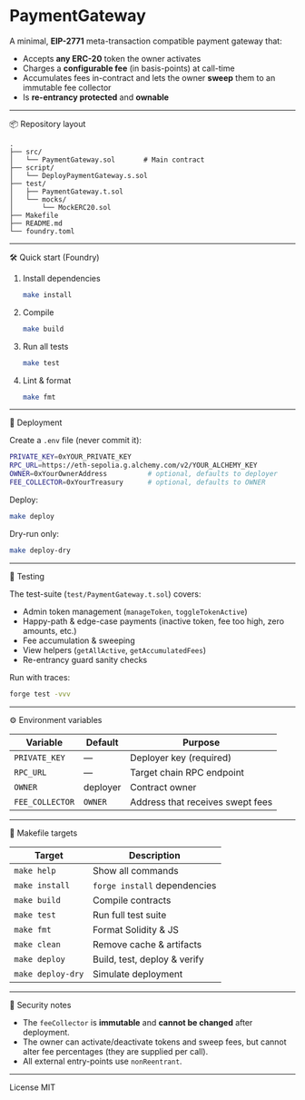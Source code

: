 # PaymentGateway

A minimal, **EIP-2771** meta-transaction compatible payment gateway that:

- Accepts **any ERC-20** token the owner activates
- Charges a **configurable fee** (in basis-points) at call-time
- Accumulates fees in-contract and lets the owner **sweep** them to an immutable fee collector
- Is **re-entrancy protected** and **ownable**

---

📦 Repository layout

```
.
├── src/
│   └── PaymentGateway.sol       # Main contract
├── script/
│   └── DeployPaymentGateway.s.sol
├── test/
│   ├── PaymentGateway.t.sol
│   └── mocks/
│       └── MockERC20.sol
├── Makefile
├── README.md
└── foundry.toml
```

---

🛠️ Quick start (Foundry)

1. Install dependencies

   ```bash
   make install
   ```

2. Compile

   ```bash
   make build
   ```

3. Run all tests

   ```bash
   make test
   ```

4. Lint & format
   ```bash
   make fmt
   ```

---

🚀 Deployment

Create a `.env` file (never commit it):

```bash
PRIVATE_KEY=0xYOUR_PRIVATE_KEY
RPC_URL=https://eth-sepolia.g.alchemy.com/v2/YOUR_ALCHEMY_KEY
OWNER=0xYourOwnerAddress          # optional, defaults to deployer
FEE_COLLECTOR=0xYourTreasury      # optional, defaults to OWNER
```

Deploy:

```bash
make deploy
```

Dry-run only:

```bash
make deploy-dry
```

---

🧪 Testing

The test-suite (`test/PaymentGateway.t.sol`) covers:

- Admin token management (`manageToken`, `toggleTokenActive`)
- Happy-path & edge-case payments (inactive token, fee too high, zero amounts, etc.)
- Fee accumulation & sweeping
- View helpers (`getAllActive`, `getAccumulatedFees`)
- Re-entrancy guard sanity checks

Run with traces:

```bash
forge test -vvv
```

---

⚙️ Environment variables

| Variable        | Default  | Purpose                          |
| --------------- | -------- | -------------------------------- |
| `PRIVATE_KEY`   | —        | Deployer key (required)          |
| `RPC_URL`       | —        | Target chain RPC endpoint        |
| `OWNER`         | deployer | Contract owner                   |
| `FEE_COLLECTOR` | `OWNER`  | Address that receives swept fees |

---

📜 Makefile targets

| Target            | Description                  |
| ----------------- | ---------------------------- |
| `make help`       | Show all commands            |
| `make install`    | `forge install` dependencies |
| `make build`      | Compile contracts            |
| `make test`       | Run full test suite          |
| `make fmt`        | Format Solidity & JS         |
| `make clean`      | Remove cache & artifacts     |
| `make deploy`     | Build, test, deploy & verify |
| `make deploy-dry` | Simulate deployment          |

---

🔐 Security notes

- The `feeCollector` is **immutable** and **cannot be changed** after deployment.
- The owner can activate/deactivate tokens and sweep fees, but cannot alter fee percentages (they are supplied per call).
- All external entry-points use `nonReentrant`.

---

License
MIT
